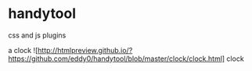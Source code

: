 # handytool
css and js plugins


a  clock
![http://htmlpreview.github.io/?https://github.com/eddy0/handytool/blob/master/clock/clock.html] clock
